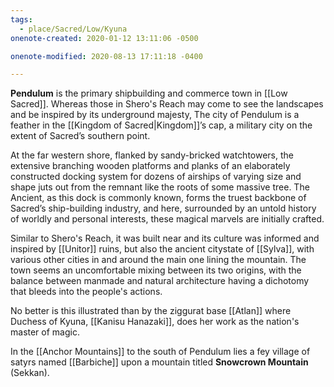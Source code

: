 ```yaml
---
tags:
  - place/Sacred/Low/Kyuna
onenote-created: 2020-01-12 13:11:06 -0500

onenote-modified: 2020-08-13 17:11:18 -0400

---
```


**Pendulum** is the primary shipbuilding and commerce town in [[Low Sacred]]. Whereas those in Shero's Reach may come to see the landscapes and be inspired by its underground majesty, The city of Pendulum is a feather in the [[Kingdom of Sacred|Kingdom]]’s cap, a military city on the extent of Sacred’s southern point.

At the far western shore, flanked by sandy-bricked watchtowers, the extensive branching wooden platforms and planks of an elaborately constructed docking system for dozens of airships of varying size and shape juts out from the remnant like the roots of some massive tree. The Ancient, as this dock is commonly known, forms the truest backbone of Sacred’s ship-building industry, and here, surrounded by an untold history of worldly and personal interests, these magical marvels are initially crafted.

Similar to Shero's Reach, it was built near and its culture was informed and inspired by [[Unitor]] ruins, but also the ancient citystate of [[Sylva]], with various other cities in and around the main one lining the mountain. The town seems an uncomfortable mixing between its two origins, with the balance between manmade and natural architecture having a dichotomy that bleeds into the people's actions.

No better is this illustrated than by the ziggurat base [[Atlan]] where Duchess of Kyuna, [[Kanisu Hanazaki]], does her work as the nation's master of magic.

In the [[Anchor Mountains]] to the south of Pendulum lies a fey village of satyrs named [[Barbiche]] upon a mountain titled **Snowcrown Mountain** (Sekkan).
